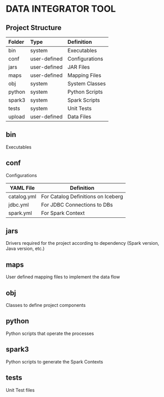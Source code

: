 # DATA INTEGRATOR TOOL


## Project Structure


| Folder  | Type  | Definition |
| :- | :-| :-|
| bin | system | Executables |
| conf | user-defined | Configurations |
| jars | user-defined | JAR Files |
| maps | user-defined | Mapping Files |
| obj | system | System Classes |
| python | system | Python Scripts |
| spark3 | system | Spark Scripts |
| tests | system | Unit Tests |
| upload | user-defined | Data Files |


## bin

Executables

## conf

Configurations

| YAML File    | Definition|
|---------|------------|
| catalog.yml | For Catalog Definitions on Iceberg |
| jdbc.yml | For JDBC Connections to DBs |
| spark.yml | For Spark Context |

## jars

Drivers required for the project according to dependency (Spark version, Java version, etc.)

## maps

User defined mapping files to implement the data flow

## obj

Classes to define project components

## python

Python scripts that operate the processes

## spark3

Python scripts to generate the Spark Contexts

## tests

Unit Test files
